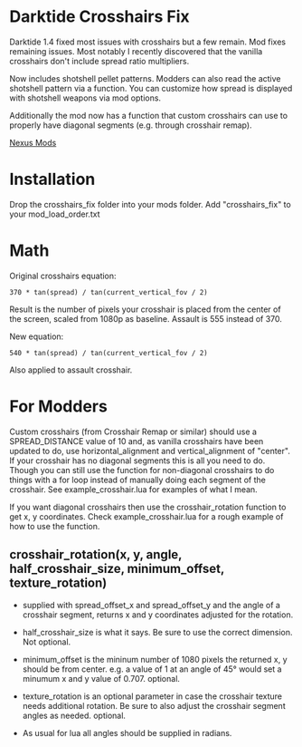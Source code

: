 # Darktide Crosshairs Fix

Darktide 1.4 fixed most issues with crosshairs but a few remain. Mod fixes remaining issues. Most notably I recently discovered that the vanilla crosshairs don't include spread ratio multipliers. 

Now includes shotshell pellet patterns. Modders can also read the active shotshell pattern via a function. You can customize how spread is displayed with shotshell weapons via mod options.

Additionally the mod now has a function that custom crosshairs can use to properly have diagonal segments (e.g. through crosshair remap).

[Nexus Mods](https://www.nexusmods.com/warhammer40kdarktide/mods/36)

# Installation

Drop the crosshairs_fix folder into your mods folder. Add "crosshairs_fix" to your mod_load_order.txt

# Math

Original crosshairs equation:

    370 * tan(spread) / tan(current_vertical_fov / 2)

Result is the number of pixels your crosshair is placed from the center of the screen, scaled from 1080p as baseline. Assault is 555 instead of 370.

New equation:

    540 * tan(spread) / tan(current_vertical_fov / 2)

Also applied to assault crosshair.

# For Modders

Custom crosshairs (from Crosshair Remap or similar) should use a SPREAD_DISTANCE value of 10 and, as vanilla crosshairs have been updated to do, use horizontal_alignment and vertical_alignment of "center". If your crosshair has no diagonal segments this is all you need to do. Though you can still use the function for non-diagonal crosshairs to do things with a for loop instead of manually doing each segment of the crosshair. See example_crosshair.lua for examples of what I mean.

If you want diagonal crosshairs then use the crosshair_rotation function to get x, y coordinates. Check example_crosshair.lua for a rough example of how to use the function.

## crosshair_rotation(x, y, angle, half_crosshair_size, minimum_offset, texture_rotation)

* supplied with spread_offset_x and spread_offset_y and the angle of a crosshair segment, returns x and y coordinates adjusted for the rotation.

* half_crosshair_size is what it says. Be sure to use the correct dimension. Not optional.

* minimum_offset is the mininum number of 1080 pixels the returned x, y should be from center. e.g. a value of 1 at an angle of 45° would set a minumum x and y value of 0.707. optional.

* texture_rotation is an optional parameter in case the crosshair texture needs additional rotation. Be sure to also adjust the crosshair segment angles as needed. optional.

* As usual for lua all angles should be supplied in radians.
 
